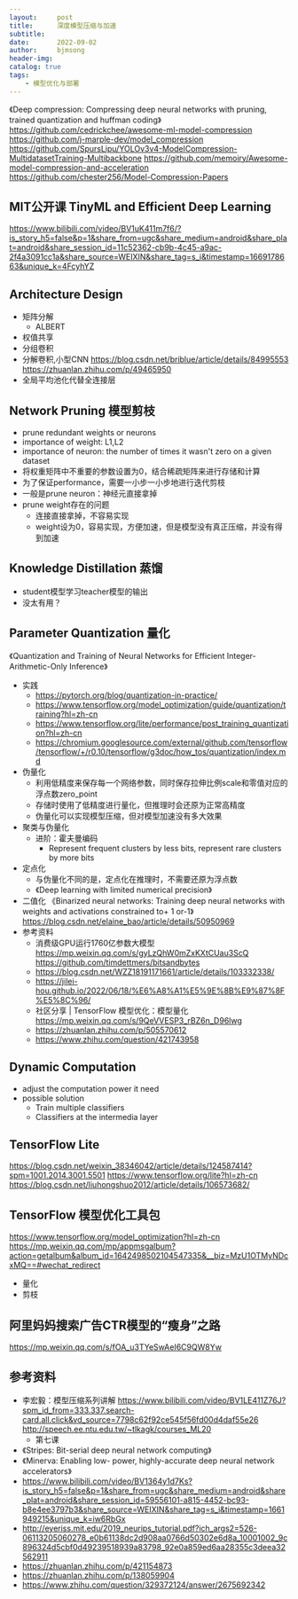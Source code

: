 ```yaml
---
layout:     post
title:      深度模型压缩与加速
subtitle:   
date:       2022-09-02
author:     bjmsong
header-img: 
catalog: true
tags:
    - 模型优化与部署
---
```

《Deep compression: Compressing deep neural networks with pruning, trained quantization and huffman coding》
https://github.com/cedrickchee/awesome-ml-model-compression
https://github.com/j-marple-dev/model_compression
https://github.com/SpursLipu/YOLOv3v4-ModelCompression-MultidatasetTraining-Multibackbone
https://github.com/memoiry/Awesome-model-compression-and-acceleration
https://github.com/chester256/Model-Compression-Papers

## MIT公开课 TinyML and Efficient Deep Learning
https://www.bilibili.com/video/BV1uK411m7f6/?is_story_h5=false&p=1&share_from=ugc&share_medium=android&share_plat=android&share_session_id=11c52362-cb9b-4c45-a9ac-2f4a3091cc1a&share_source=WEIXIN&share_tag=s_i&timestamp=1669178663&unique_k=4FcyhYZ

## Architecture Design
- 矩阵分解
    - ALBERT
- 权值共享
- 分组卷积
- 分解卷积,小型CNN
https://blog.csdn.net/briblue/article/details/84995553
https://zhuanlan.zhihu.com/p/49465950
- 全局平均池化代替全连接层

## Network Pruning 模型剪枝
- prune redundant weights or neurons
- importance of weight: L1,L2
- importance of neuron: the number of times it wasn't zero on a given dataset
- 将权重矩阵中不重要的参数设置为0，结合稀疏矩阵来进行存储和计算
- 为了保证performance，需要一小步一小步地进行迭代剪枝
- 一般是prune neuron：神经元直接拿掉
- prune weight存在的问题
    - 连接直接拿掉，不容易实现
    - weight设为0，容易实现，方便加速，但是模型没有真正压缩，并没有得到加速

## Knowledge Distillation 蒸馏
- student模型学习teacher模型的输出
- 没太有用？

## Parameter Quantization 量化
《Quantization and Training of Neural Networks for Efficient Integer-Arithmetic-Only Inference》
- 实践
    + https://pytorch.org/blog/quantization-in-practice/
    + https://www.tensorflow.org/model_optimization/guide/quantization/training?hl=zh-cn
    + https://www.tensorflow.org/lite/performance/post_training_quantization?hl=zh-cn
    + https://chromium.googlesource.com/external/github.com/tensorflow/tensorflow/+/r0.10/tensorflow/g3doc/how_tos/quantization/index.md
- 伪量化
    - 利用低精度来保存每一个网络参数，同时保存拉伸比例scale和零值对应的浮点数zero_point
    - 存储时使用了低精度进行量化，但推理时会还原为正常高精度
    - 伪量化可以实现模型压缩，但对模型加速没有多大效果
- 聚类与伪量化
    - 进阶：霍夫曼编码
        - Represent frequent clusters by less bits, represent rare clusters by more bits
- 定点化
    - 与伪量化不同的是，定点化在推理时，不需要还原为浮点数
    - 《Deep learning with limited numerical precision》
- 二值化
《Binarized neural networks: Training deep neural networks with weights and activations constrained to+ 1 or-1》
https://blog.csdn.net/elaine_bao/article/details/50950969
- 参考资料
    - 消费级GPU运行1760亿参数大模型
    https://mp.weixin.qq.com/s/gyLzQhW0mZxKXtCUau3ScQ
    https://github.com/timdettmers/bitsandbytes
    - https://blog.csdn.net/WZZ18191171661/article/details/103332338/
    - https://jilei-hou.github.io/2022/06/18/%E6%A8%A1%E5%9E%8B%E9%87%8F%E5%8C%96/
    - 社区分享 | TensorFlow 模型优化：模型量化
    https://mp.weixin.qq.com/s/9QeVVESP3_rBZ6n_D96lwg
    - https://zhuanlan.zhihu.com/p/505570612
    - https://www.zhihu.com/question/421743958
    
## Dynamic Computation
- adjust the computation power it need
- possible solution
    - Train multiple classifiers
    - Classifiers at the intermedia layer

## TensorFlow Lite
https://blog.csdn.net/weixin_38346042/article/details/124587414?spm=1001.2014.3001.5501
https://www.tensorflow.org/lite?hl=zh-cn
https://blog.csdn.net/liuhongshuo2012/article/details/106573682/

## TensorFlow 模型优化工具包
https://www.tensorflow.org/model_optimization?hl=zh-cn
https://mp.weixin.qq.com/mp/appmsgalbum?action=getalbum&album_id=1642498502104547335&__biz=MzU1OTMyNDcxMQ==#wechat_redirect
- 量化
- 剪枝

## 阿里妈妈搜索广告CTR模型的“瘦身”之路
https://mp.weixin.qq.com/s/fOA_u3TYeSwAeI6C9QW8Yw

## 参考资料
- 李宏毅：模型压缩系列讲解
https://www.bilibili.com/video/BV1LE411Z76J?spm_id_from=333.337.search-card.all.click&vd_source=7798c62f92ce545f56fd00d4daf55e26
http://speech.ee.ntu.edu.tw/~tlkagk/courses_ML20
    - 第七课
- 《Stripes: Bit-serial deep neural network computing》
- 《Minerva: Enabling low- power, highly-accurate deep neural network accelerators》
- https://www.bilibili.com/video/BV1364y1d7Ks?is_story_h5=false&p=1&share_from=ugc&share_medium=android&share_plat=android&share_session_id=59556101-a815-4452-bc93-b8e4ee3797b3&share_source=WEIXIN&share_tag=s_i&timestamp=1661949215&unique_k=iw6RbGx
- http://eyeriss.mit.edu/2019_neurips_tutorial.pdf?ich_args2=526-06113205060278_e0b61138dc2d908aa0766d50302e6d8a_10001002_9c896324d5cbf0d49239518939a83798_92e0a859ed6aa28355c3deea32562911
- https://zhuanlan.zhihu.com/p/421154873
- https://zhuanlan.zhihu.com/p/138059904
- https://www.zhihu.com/question/329372124/answer/2675692342


